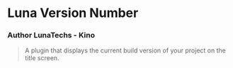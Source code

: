 # Luna Version Number
### Author LunaTechs - Kino
>  A plugin that displays the current build version of your
project on the title screen.